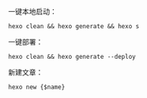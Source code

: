 一键本地启动：
```shell
hexo clean && hexo generate && hexo s
```

一键部署：
```shell
hexo clean && hexo generate --deploy
```

新建文章：
```shell
hexo new {$name}
```